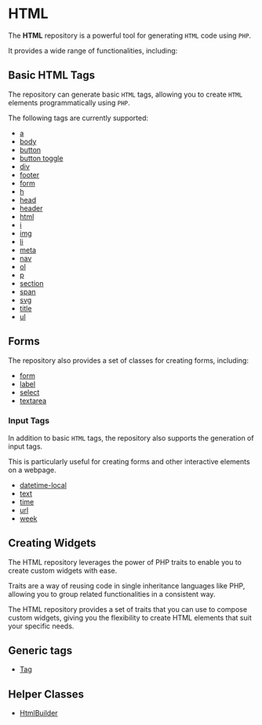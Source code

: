 # HTML

The **HTML** repository is a powerful tool for generating `HTML` code using `PHP`.

It provides a wide range of functionalities, including:

## Basic HTML Tags

The repository can generate basic `HTML` tags, allowing you to create `HTML` elements programmatically using `PHP`.

The following tags are currently supported:

- [a](/docs/tag/A.md)
- [body](/docs/tag/Body.md)
- [button](/docs/tag/Button.md)
- [button toggle](/docs/tag/ButtonToggle.md)
- [div](/docs/tag/Div.md)
- [footer](/docs/tag/Footer.md)
- [form](/docs/tag/Form.md)
- [h](/docs/tag/H.md)
- [head](/docs/tag/Head.md)
- [header](/docs/tag/Header.md)
- [html](/docs/tag/Html.md)
- [i](/docs/tag/I.md)
- [img](/docs/tag/Img.md)
- [li](/docs/tag/Li.md)
- [meta](/docs/tag/Meta.md)
- [nav](/docs/tag/Nav.md)
- [ol](/docs/tag/Ol.md)
- [p](/docs/tag/P.md)
- [section](/docs/tag/Section.md)
- [span](/docs/tag/Span.md)
- [svg](/docs/tag/Svg.md)
- [title](/docs/tag/Title.md)
- [ul](/docs/tag/Ul.md)

## Forms 

The repository also provides a set of classes for creating forms, including:

- [form](/docs/form/Form.md)
- [label](/docs/form/Label.md)
- [select](/docs/form/Select.md)
- [textarea](/docs/form/TextArea.md)

### Input Tags

In addition to basic `HTML` tags, the repository also supports the generation of input tags.

This is particularly useful for creating forms and other interactive elements on a webpage.

- [datetime-local](/docs/form/input/DatetimeLocal.md)
- [text](/docs/form/input/Text.md)
- [time](/docs/form/input/Time.md)
- [url](/docs/form/input/Url.md)
- [week](/docs/form/input/Week.md)

## Creating Widgets

The HTML repository leverages the power of PHP traits to enable you to create custom widgets with ease.

Traits are a way of reusing code in single inheritance languages like PHP, allowing you to group related functionalities
in a consistent way.

The HTML repository provides a set of traits that you can use to compose custom widgets, giving you the flexibility to
create HTML elements that suit your specific needs.

## Generic tags

- [Tag](/docs/tag/Tag.md)

## Helper Classes

- [HtmlBuilder](/docs/helper/HtmlBuilder.md)
